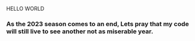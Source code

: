 HELLO WORLD

<h3>As the 2023 season comes to an end, Lets pray that my code will still live to see another not as miserable year.<h3>
